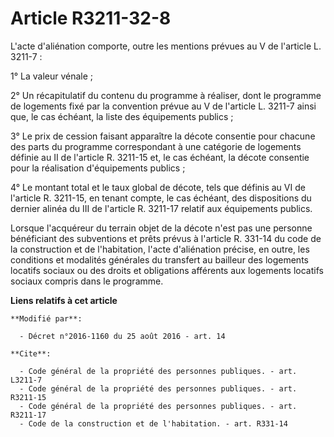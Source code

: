 # Article R3211-32-8

L'acte d'aliénation comporte, outre les mentions prévues au V de l'article L. 3211-7 : 

1° La valeur vénale ; 

2° Un récapitulatif du contenu du programme à réaliser, dont le programme de logements fixé par la convention prévue au V de
l'article L. 3211-7 ainsi que, le cas échéant, la liste des équipements publics ; 

3° Le prix de cession faisant apparaître la décote consentie pour chacune des parts du programme correspondant à une
catégorie de logements définie au II de l'article R. 3211-15 et, le cas échéant, la décote consentie pour la réalisation
d'équipements publics ; 

4° Le montant total et le taux global de décote, tels que définis au VI de l'article R. 3211-15, en tenant compte, le cas
échéant, des dispositions du dernier alinéa du III de l'article R. 3211-17 relatif aux équipements publics. 

Lorsque l'acquéreur du terrain objet de la décote n'est pas une personne bénéficiant des subventions et prêts prévus à
l'article R. 331-14 du code de la construction et de l'habitation, l'acte d'aliénation précise, en outre, les conditions et
modalités générales du transfert au bailleur des logements locatifs sociaux ou des droits et obligations afférents aux
logements locatifs sociaux compris dans le programme.

**Liens relatifs à cet article**

	**Modifié par**:

	  - Décret n°2016-1160 du 25 août 2016 - art. 14

	**Cite**:

	  - Code général de la propriété des personnes publiques. - art. L3211-7
	  - Code général de la propriété des personnes publiques. - art. R3211-15
	  - Code général de la propriété des personnes publiques. - art. R3211-17
	  - Code de la construction et de l'habitation. - art. R331-14
